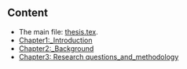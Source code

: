 
## Content 

- The main file: [thesis.tex](./thesis.tex).
- [Chapter1:_Introduction](chapter1_introduction.tex)
- [Chapter2:_Background](chapter2_background.tex)
- [Chapter3: Research questions_and_methodology](chapter3_rq_and_methodology.tex)
